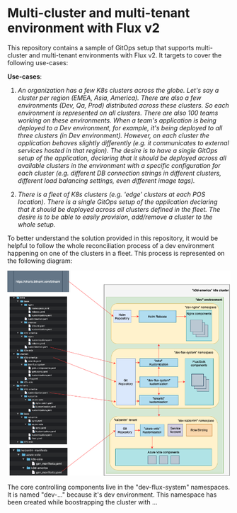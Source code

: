 # Multi-cluster and multi-tenant environment with Flux v2

This repository contains a sample of GitOps setup that supports multi-cluster and multi-tenant environments with Flux v2. It targets to cover the following use-cases:

**Use-cases**:

1. *An organization has a few K8s clusters across the globe. Let's say a cluster per region (EMEA, Asia, America). There are also a few environments (Dev, Qa, Prod) distributed across these clusters. So each environment is represented on all clusters. There are also 100 teams working on these environments. When a team's application is being deployed to a Dev environment, for example, it's being deployed to all three clusters (in Dev environment). However, on each cluster the application behaves slightly differently (e.g. it communicates to external services hosted in that region). The desire is to have a single GitOps setup of the application, declaring that it should be deployed across all available clusters in the environment with a specific configuration for each cluster (e.g. different DB connection strings in different clusters, different load balancing settings, even different image tags).*

2. *There is a fleet of K8s clusters (e.g. 'edge' clusters at each POS location). There is a single GitOps setup of the application declaring that it should be deployed across all clusters defined in the fleet. The desire is to be able to easily provision, add/remove a cluster to the whole setup.*

To better understand the solution provided in this repository, it would be helpful to follow the whole reconciliation process of a dev environment happening on one of the clusters in a fleet. This process is represented on the following diagram:

![multi-cluster-tenant-layout.png](docs/images/multi-cluster-tenant-layout.png)

The core controlling components live in the "dev-flux-system" namespaces. It is named "dev-..." because it's dev environment. This namespace has been created while boostrapping the cluster with ...   

